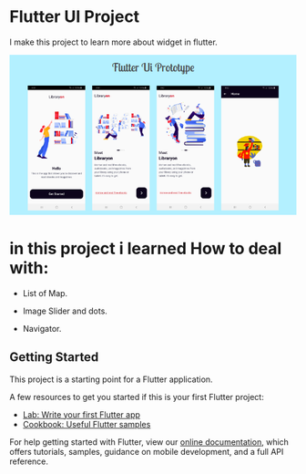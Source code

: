 # Flutter UI Project

I make this project to learn more about widget in flutter.

![](library_prototype.png)


# in this project i learned How to deal with:

- List of Map.

- Image Slider and dots.

- Navigator.

## Getting Started

This project is a starting point for a Flutter application.

A few resources to get you started if this is your first Flutter project:

- [Lab: Write your first Flutter app](https://flutter.dev/docs/get-started/codelab)
- [Cookbook: Useful Flutter samples](https://flutter.dev/docs/cookbook)

For help getting started with Flutter, view our
[online documentation](https://flutter.dev/docs), which offers tutorials,
samples, guidance on mobile development, and a full API reference.
